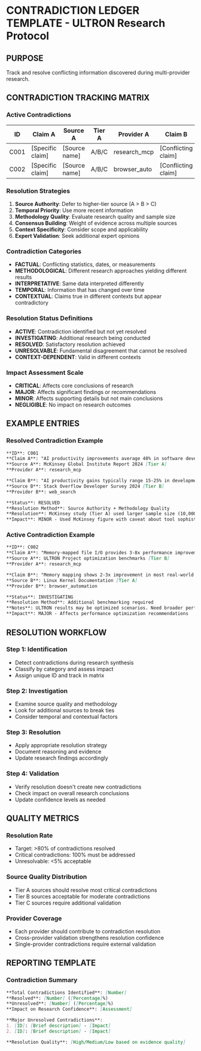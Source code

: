 # CONTRADICTION LEDGER TEMPLATE - ULTRON Research Protocol

## PURPOSE
Track and resolve conflicting information discovered during multi-provider research.

## CONTRADICTION TRACKING MATRIX

### Active Contradictions
| ID | Claim A | Source A | Tier A | Provider A | Claim B | Source B | Tier B | Provider B | Status | Confidence | Resolution Method |
|----|---------|----------|--------|------------|---------|----------|--------|------------|--------|------------|-------------------|
| C001 | [Specific claim] | [Source name] | A/B/C | research_mcp | [Conflicting claim] | [Source name] | A/B/C | web_search | ACTIVE | HIGH/MED/LOW | [Method to resolve] |
| C002 | [Specific claim] | [Source name] | A/B/C | browser_auto | [Conflicting claim] | [Source name] | A/B/C | research_mcp | RESOLVED | HIGH | [Resolution applied] |

### Resolution Strategies
1. **Source Authority**: Defer to higher-tier source (A > B > C)
2. **Temporal Priority**: Use more recent information
3. **Methodology Quality**: Evaluate research quality and sample size
4. **Consensus Building**: Weight of evidence across multiple sources
5. **Context Specificity**: Consider scope and applicability
6. **Expert Validation**: Seek additional expert opinions

### Contradiction Categories
- **FACTUAL**: Conflicting statistics, dates, or measurements
- **METHODOLOGICAL**: Different research approaches yielding different results
- **INTERPRETATIVE**: Same data interpreted differently
- **TEMPORAL**: Information that has changed over time
- **CONTEXTUAL**: Claims true in different contexts but appear contradictory

### Resolution Status Definitions
- **ACTIVE**: Contradiction identified but not yet resolved
- **INVESTIGATING**: Additional research being conducted
- **RESOLVED**: Satisfactory resolution achieved
- **UNRESOLVABLE**: Fundamental disagreement that cannot be resolved
- **CONTEXT-DEPENDENT**: Valid in different contexts

### Impact Assessment Scale
- **CRITICAL**: Affects core conclusions of research
- **MAJOR**: Affects significant findings or recommendations
- **MINOR**: Affects supporting details but not main conclusions
- **NEGLIGIBLE**: No impact on research outcomes

## EXAMPLE ENTRIES

### Resolved Contradiction Example
```markdown
**ID**: C001
**Claim A**: "AI productivity improvements average 40% in software development" 
**Source A**: McKinsey Global Institute Report 2024 [Tier A]
**Provider A**: research_mcp

**Claim B**: "AI productivity gains typically range 15-25% in development teams"
**Source B**: Stack Overflow Developer Survey 2024 [Tier B]  
**Provider B**: web_search

**Status**: RESOLVED
**Resolution Method**: Source Authority + Methodology Quality
**Resolution**: McKinsey study (Tier A) used larger sample size (10,000+ developers) vs Stack Overflow survey (5,000 developers). McKinsey included more advanced AI tools. Both valid but different scopes.
**Impact**: MINOR - Used McKinsey figure with caveat about tool sophistication
```

### Active Contradiction Example
```markdown
**ID**: C002
**Claim A**: "Memory-mapped file I/O provides 3-8x performance improvement"
**Source A**: ULTRON Project optimization benchmarks [Tier B]
**Provider A**: research_mcp

**Claim B**: "Memory mapping shows 2-3x improvement in most real-world scenarios"  
**Source B**: Linux Kernel Documentation [Tier A]
**Provider B**: browser_automation

**Status**: INVESTIGATING
**Resolution Method**: Additional benchmarking required
**Notes**: ULTRON results may be optimized scenarios. Need broader performance data.
**Impact**: MAJOR - Affects performance optimization recommendations
```

## RESOLUTION WORKFLOW

### Step 1: Identification
- Detect contradictions during research synthesis
- Classify by category and assess impact
- Assign unique ID and track in matrix

### Step 2: Investigation  
- Examine source quality and methodology
- Look for additional sources to break ties
- Consider temporal and contextual factors

### Step 3: Resolution
- Apply appropriate resolution strategy
- Document reasoning and evidence
- Update research findings accordingly

### Step 4: Validation
- Verify resolution doesn't create new contradictions
- Check impact on overall research conclusions
- Update confidence levels as needed

## QUALITY METRICS

### Resolution Rate
- Target: >80% of contradictions resolved
- Critical contradictions: 100% must be addressed
- Unresolvable: <5% acceptable

### Source Quality Distribution
- Tier A sources should resolve most critical contradictions
- Tier B sources acceptable for moderate contradictions
- Tier C sources require additional validation

### Provider Coverage
- Each provider should contribute to contradiction resolution
- Cross-provider validation strengthens resolution confidence
- Single-provider contradictions require external validation

## REPORTING TEMPLATE

### Contradiction Summary
```markdown
**Total Contradictions Identified**: [Number]
**Resolved**: [Number] ([Percentage]%)
**Unresolved**: [Number] ([Percentage]%)
**Impact on Research Confidence**: [Assessment]

**Major Unresolved Contradictions**:
1. [ID]: [Brief description] - [Impact]
2. [ID]: [Brief description] - [Impact]

**Resolution Quality**: [High/Medium/Low based on evidence quality]
```